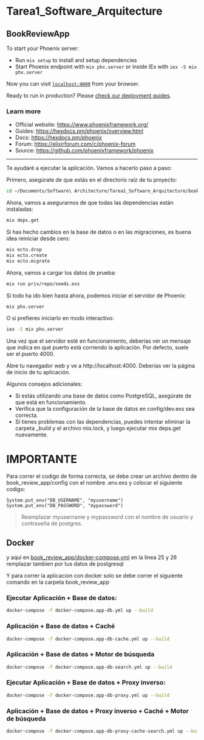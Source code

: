 # Tarea1_Software_Arquitecture

## BookReviewApp

To start your Phoenix server:

  * Run `mix setup` to install and setup dependencies
  * Start Phoenix endpoint with `mix phx.server` or inside IEx with `iex -S mix phx.server`

Now you can visit [`localhost:4000`](http://localhost:4000) from your browser.

Ready to run in production? Please [check our deployment guides](https://hexdocs.pm/phoenix/deployment.html).

### Learn more

  * Official website: https://www.phoenixframework.org/
  * Guides: https://hexdocs.pm/phoenix/overview.html
  * Docs: https://hexdocs.pm/phoenix
  * Forum: https://elixirforum.com/c/phoenix-forum
  * Source: https://github.com/phoenixframework/phoenix



---

Te ayudaré a ejecutar la aplicación. Vamos a hacerlo paso a paso:

Primero, asegúrate de que estás en el directorio raíz de tu proyecto:

```bash
cd ~/Documents/Software\ Architecture/Tarea1_Software_Arquitecture/book_review_app
```

Ahora, vamos a asegurarnos de que todas las dependencias están instaladas:

```bash
mix deps.get
```

Si has hecho cambios en la base de datos o en las migraciones, es buena idea reiniciar desde cero:

```bash
mix ecto.drop
mix ecto.create
mix ecto.migrate
```

Ahora, vamos a cargar los datos de prueba:

```bash
mix run priv/repo/seeds.exs
```

Si todo ha ido bien hasta ahora, podemos iniciar el servidor de Phoenix:

```bash
mix phx.server
```

O si prefieres iniciarlo en modo interactivo:

```bash
iex -S mix phx.server
```

Una vez que el servidor esté en funcionamiento, deberías ver un mensaje que indica en qué puerto está corriendo la aplicación. Por defecto, suele ser el puerto 4000.

Abre tu navegador web y ve a http://localhost:4000. Deberías ver la página de inicio de tu aplicación.

Algunos consejos adicionales:

- Si estás utilizando una base de datos como PostgreSQL, asegúrate de que está en funcionamiento.
- Verifica que la configuración de la base de datos en config/dev.exs sea correcta.
- Si tienes problemas con las dependencias, puedes intentar eliminar la carpeta _build y el archivo mix.lock, y luego ejecutar mix deps.get nuevamente.


# IMPORTANTE

Para correr el codigo de forma correcta, se debe crear un archivo dentro de book_review_app/config con el nombre .env.exs y colocar el siguiente codigo:


```
System.put_env("DB_USERNAME", "myusername")
System.put_env("DB_PASSWORD", "mypassword")
```
> Reemplazar myusername y mypassword con el nombre de usuario y contraseña de postgres.



## Docker

y aqui en [book_review_app/docker-compose.yml](book_review_app/docker-compose.yml) en la linea 25 y 26 remplazar tambien por tus datos de postgresql

Y para correr la aplicacion con docker solo se debe correr el siguiente comando en la carpeta book_review_app

### Ejecutar Aplicación + Base de datos:
```bash
docker-compose -f docker-compose.app-db.yml up --build
```

### Aplicación + Base de datos + Caché
```bash
docker-compose -f docker-compose.app-db-cache.yml up --build
``` 


### Aplicación + Base de datos + Motor de búsqueda
```bash
docker-compose -f docker-compose.app-db-search.yml up --build
```

### Ejecutar Aplicación + Base de datos + Proxy inverso:
```bash
docker-compose -f docker-compose.app-db-proxy.yml up --build
```

### Aplicación + Base de datos + Proxy inverso + Caché + Motor de búsqueda
```bash
docker-compose -f docker-compose.app-db-proxy-cache-search.yml up --build
```

